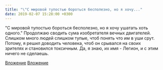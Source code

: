 ```yaml
---
title: "\"С мировой тупостью бороться бесполезно, но я хочу..."
date: 2019-02-07 15:28:00 +0300
---
```


"С мировой тупостью бороться бесполезно, но я хочу ушатать хоть одного."
Продолжаю сводить сума изобретателя вечных двигателей. Слишком много людей слишком тупые, чтоб понять что им в уши срут. Потому, я решил доводить человека, чтоб он срывался на своих зрителях и становился токсичным. Да, я знаю, их имя - Легион, и с этим ничего не сделаешь.


[Вложение](/assets/vk_photos/3/vcnHKm7cGW0.jpg)
[Вложение](/assets/vk_photos/3/rH3Kg8eNvrg.jpg)
